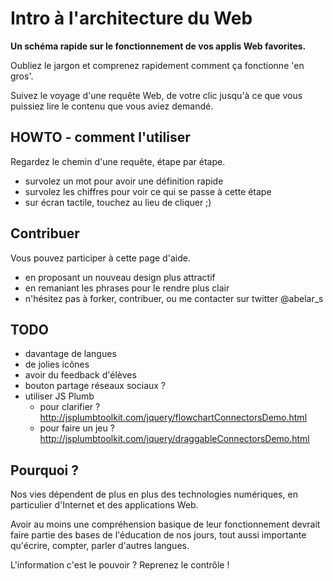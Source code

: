 # Intro à l'architecture du Web
**Un schéma rapide sur le fonctionnement de vos applis Web favorites.**

Oubliez le jargon et comprenez rapidement comment ça fonctionne 'en gros'.

Suivez le voyage d'une requête Web, de votre clic jusqu'à ce que vous
puissiez lire le contenu que vous aviez demandé.

## HOWTO - comment l'utiliser
Regardez le chemin d'une requête, étape par étape.
* survolez un mot pour avoir une définition rapide
* survolez les chiffres pour voir ce qui se passe à cette étape
* sur écran tactile, touchez au lieu de cliquer ;)

## Contribuer
Vous pouvez participer à cette page d'aide.
* en proposant un nouveau design plus attractif
* en remaniant les phrases pour le rendre plus clair
* n'hésitez pas à forker, contribuer, ou me contacter sur twitter @abelar_s

## TODO
* davantage de langues
* de jolies icônes
* avoir du feedback d'élèves
* bouton partage réseaux sociaux ?
* utiliser JS Plumb
    - pour clarifier ? http://jsplumbtoolkit.com/jquery/flowchartConnectorsDemo.html
    - pour faire un jeu ? http://jsplumbtoolkit.com/jquery/draggableConnectorsDemo.html

## Pourquoi ?
Nos vies dépendent de plus en plus des technologies numériques,
en particulier d'Internet et des applications Web.

Avoir au moins une compréhension basique de leur fonctionnement
devrait faire partie des bases de l'éducation de nos jours,
tout aussi importante qu'écrire, compter, parler d'autres langues.

L'information c'est le pouvoir ? Reprenez le contrôle !
